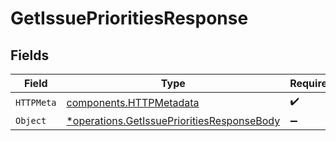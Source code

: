 # GetIssuePrioritiesResponse


## Fields

| Field                                                                                                   | Type                                                                                                    | Required                                                                                                | Description                                                                                             |
| ------------------------------------------------------------------------------------------------------- | ------------------------------------------------------------------------------------------------------- | ------------------------------------------------------------------------------------------------------- | ------------------------------------------------------------------------------------------------------- |
| `HTTPMeta`                                                                                              | [components.HTTPMetadata](../../models/components/httpmetadata.md)                                      | :heavy_check_mark:                                                                                      | N/A                                                                                                     |
| `Object`                                                                                                | [*operations.GetIssuePrioritiesResponseBody](../../models/operations/getissueprioritiesresponsebody.md) | :heavy_minus_sign:                                                                                      | N/A                                                                                                     |